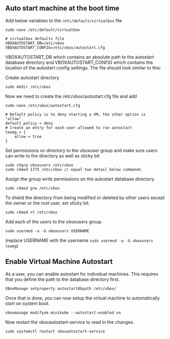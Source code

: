 ## Auto start machine at the boot time

Add below variables to the `/etc/default/virtualbox` file

`sudo nano /etc/default/virtualbox`

```
# virtualbox defaults file
VBOXAUTOSTART_DB=/etc/vbox
VBOXAUTOSTART_CONFIG=/etc/vbox/autostart.cfg
```

VBOXAUTOSTART_DB which contains an absolute path to the autostart database directory and
VBOXAUTOSTART_CONFIG which contains the location of the autostart config settings. The file should look similar to this:

Create autostart directory

`sudo mkdir /etc/vbox`

Now we need to create the /etc/vbox/autostart.cfg file and add

`sudo nano /etc/vbox/autostart.cfg`

```
# Default policy is to deny starting a VM, the other option is "allow".
default_policy = deny
# Create an entry for each user allowed to run autostart
teamg = {
    allow = true
}
```

Set permissions on directory to the vboxuser group and make sure users can write to the directory as well as sticky bit

```
sudo chgrp vboxusers /etc/vbox
sudo chmod 1775 /etc/vbox // equal two detail below commands
```

Assign the group write permissions on the autostart database directory.

`sudo chmod g+w /etc/vbox`

To shield the directory from being modified or deleted by other users except the owner or the root user, set sticky bit.

`sudo chmod +t /etc/vbox`


Add each of the users to the vboxusers group. 

`sudo usermod -a -G vboxusers USERNAME`

(replace USERNAME with the username `sudo usermod -a -G vboxusers teamg`)

## Enable Virtual Machine Autostart

As a user, you can enable autostart for individual machines. This requires that you define the path to the database directory first.

`VBoxManage setproperty autostartdbpath /etc/vbox/`

Once that is done, you can now setup the virtual machine to automatically start on system boot.

`vboxmanage modifyvm minikube --autostart-enabled on`

Now restart the vboxautostart-service to read in the changes.

`sudo systemctl restart vboxautostart-service`
